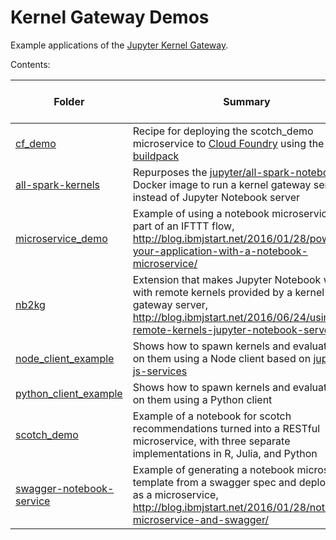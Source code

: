 # Kernel Gateway Demos

Example applications of the [Jupyter Kernel Gateway](https://github.com/jupyter/kernel_gateway).

Contents:

|Folder|Summary|Kernel Gateway Mode|
|------|-------|-------------------|
|[cf_demo](cf_demo)|Recipe for deploying the scotch_demo microservice to [Cloud Foundry](https://www.cloudfoundry.org/) using the [Python buildpack](https://github.com/cloudfoundry/python-buildpack)|[notebook-http](http://jupyter-kernel-gateway.readthedocs.io/en/stable/http-mode.html)|
|[all-spark-kernels](all-spark-kernels)|Repurposes the [jupyter/all-spark-notebook](https://github.com/jupyter/docker-stacks/tree/master/all-spark-notebook) Docker image to run a kernel gateway server instead of Jupyter Notebook server|[jupyter-websocket](http://jupyter-kernel-gateway.readthedocs.io/en/stable/jupyter-websocket.html)|
|[microservice_demo](microservice_demo)|Example of using a notebook microservice as part of an IFTTT flow, http://blog.ibmjstart.net/2016/01/28/powering-your-application-with-a-notebook-microservice/|[notebook-http](http://jupyter-kernel-gateway.readthedocs.io/en/stable/http-mode.html)|
|[nb2kg](nb2kg)|Extension that makes Jupyter Notebook work with remote kernels provided by a kernel gateway server, http://blog.ibmjstart.net/2016/06/24/using-remote-kernels-jupyter-notebook-server/|[jupyter-websocket](http://jupyter-kernel-gateway.readthedocs.io/en/stable/websocket-mode.html)|
|[node_client_example](node_client_example)|Shows how to spawn kernels and evaluate code on them using a Node client based on [jupyter-js-services](https://github.com/jupyter/jupyter-js-services)|[jupyter-websocket](http://jupyter-kernel-gateway.readthedocs.io/en/stable/websocket-mode.html)|
|[python_client_example](python_client_example)|Shows how to spawn kernels and evaluate code on them using a Python client|[jupyter-websocket](http://jupyter-kernel-gateway.readthedocs.io/en/stable/websocket-mode.html)|
|[scotch_demo](scotch_demo)|Example of a notebook for scotch recommendations turned into a RESTful microservice, with three separate implementations in R, Julia, and Python|[notebook-http](http://jupyter-kernel-gateway.readthedocs.io/en/stable/http-mode.html)|
|[swagger-notebook-service](swagger-notebook-service)|Example of generating a notebook microservice template from a swagger spec and deploying it as a microservice, http://blog.ibmjstart.net/2016/01/28/notebook-microservice-and-swagger/|[notebook-http](http://jupyter-kernel-gateway.readthedocs.io/en/stable/http-mode.html)|


